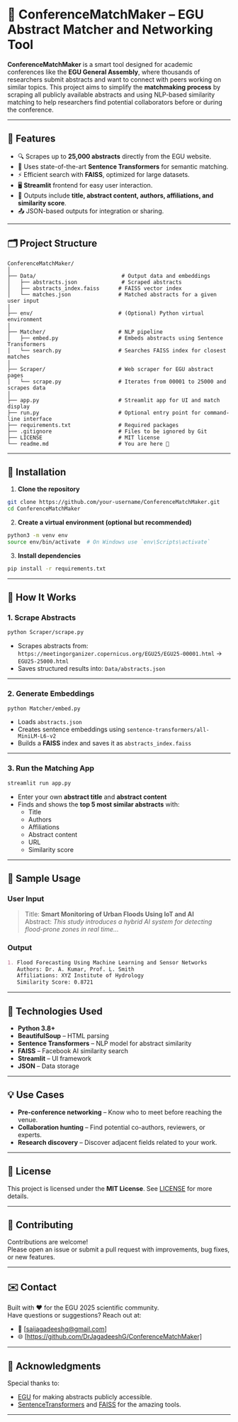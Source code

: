 
# 🤝 ConferenceMatchMaker – EGU Abstract Matcher and Networking Tool

**ConferenceMatchMaker** is a smart tool designed for academic conferences like the **EGU General Assembly**, where thousands of researchers submit abstracts and want to connect with peers working on similar topics. This project aims to simplify the **matchmaking process** by scraping all publicly available abstracts and using NLP-based similarity matching to help researchers find potential collaborators before or during the conference.

---

## 📌 Features

- 🔍 Scrapes up to **25,000 abstracts** directly from the EGU website.
- 🧠 Uses state-of-the-art **Sentence Transformers** for semantic matching.
- ⚡ Efficient search with **FAISS**, optimized for large datasets.
- 🖥️ **Streamlit** frontend for easy user interaction.
- 📝 Outputs include **title, abstract content, authors, affiliations, and similarity score**.
- 📤 JSON-based outputs for integration or sharing.

---

## 🗂️ Project Structure

```
ConferenceMatchMaker/
│
├── Data/                           # Output data and embeddings
│   ├── abstracts.json              # Scraped abstracts
│   ├── abstracts_index.faiss      # FAISS vector index
│   └── matches.json               # Matched abstracts for a given user input
│
├── env/                           # (Optional) Python virtual environment
│
├── Matcher/                       # NLP pipeline
│   ├── embed.py                   # Embeds abstracts using Sentence Transformers
│   └── search.py                  # Searches FAISS index for closest matches
│
├── Scraper/                       # Web scraper for EGU abstract pages
│   └── scrape.py                  # Iterates from 00001 to 25000 and scrapes data
│
├── app.py                         # Streamlit app for UI and match display
├── run.py                         # Optional entry point for command-line interface
├── requirements.txt               # Required packages
├── .gitignore                     # Files to be ignored by Git
├── LICENSE                        # MIT license
└── readme.md                      # You are here 📖
```

---

## 🧰 Installation

1. **Clone the repository**

```bash
git clone https://github.com/your-username/ConferenceMatchMaker.git
cd ConferenceMatchMaker
```

2. **Create a virtual environment (optional but recommended)**

```bash
python3 -m venv env
source env/bin/activate  # On Windows use `env\Scripts\activate`
```

3. **Install dependencies**

```bash
pip install -r requirements.txt
```

---

## 🚀 How It Works

### 1. **Scrape Abstracts**

```bash
python Scraper/scrape.py
```

- Scrapes abstracts from:  
  `https://meetingorganizer.copernicus.org/EGU25/EGU25-00001.html` → `EGU25-25000.html`
- Saves structured results into: `Data/abstracts.json`

---

### 2. **Generate Embeddings**

```bash
python Matcher/embed.py
```

- Loads `abstracts.json`
- Creates sentence embeddings using `sentence-transformers/all-MiniLM-L6-v2`
- Builds a **FAISS** index and saves it as `abstracts_index.faiss`

---

### 3. **Run the Matching App**

```bash
streamlit run app.py
```

- Enter your own **abstract title** and **abstract content**
- Finds and shows the **top 5 most similar abstracts** with:
  - Title
  - Authors
  - Affiliations
  - Abstract content
  - URL
  - Similarity score

---

## 🔎 Sample Usage

### User Input
> Title: **Smart Monitoring of Urban Floods Using IoT and AI**  
> Abstract: _This study introduces a hybrid AI system for detecting flood-prone zones in real time..._

### Output
```markdown
1. Flood Forecasting Using Machine Learning and Sensor Networks
   Authors: Dr. A. Kumar, Prof. L. Smith
   Affiliations: XYZ Institute of Hydrology
   Similarity Score: 0.8721
```

---

## 🔗 Technologies Used

- **Python 3.8+**
- **BeautifulSoup** – HTML parsing
- **Sentence Transformers** – NLP model for abstract similarity
- **FAISS** – Facebook AI similarity search
- **Streamlit** – UI framework
- **JSON** – Data storage

---

## 💡 Use Cases

- **Pre-conference networking** – Know who to meet before reaching the venue.
- **Collaboration hunting** – Find potential co-authors, reviewers, or experts.
- **Research discovery** – Discover adjacent fields related to your work.

---

## 📄 License

This project is licensed under the **MIT License**. See [LICENSE](./LICENSE) for more details.

---

## 🙌 Contributing

Contributions are welcome!  
Please open an issue or submit a pull request with improvements, bug fixes, or new features.

---

## ✉️ Contact

Built with ❤️ for the EGU 2025 scientific community.  
Have questions or suggestions? Reach out at:

- 📧 [saijagadeeshg@gmail.com]
- 🌐 [https://github.com/DrJagadeeshG/ConferenceMatchMaker]

---

## 📢 Acknowledgments

Special thanks to:
- [EGU](https://www.egu.eu) for making abstracts publicly accessible.
- [SentenceTransformers](https://www.sbert.net) and [FAISS](https://github.com/facebookresearch/faiss) for the amazing tools.

---
